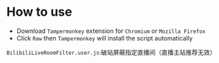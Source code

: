 # How to use

- Download `Tampermonkey` extension for `Chromium` or `Mozilla Firefox`
- Click `Raw` then `Tampermonkey` will install the script automatically


`BilibiliLiveRoomFilter.user.js`:破站屏蔽指定直播间（直播主站推荐无效）
